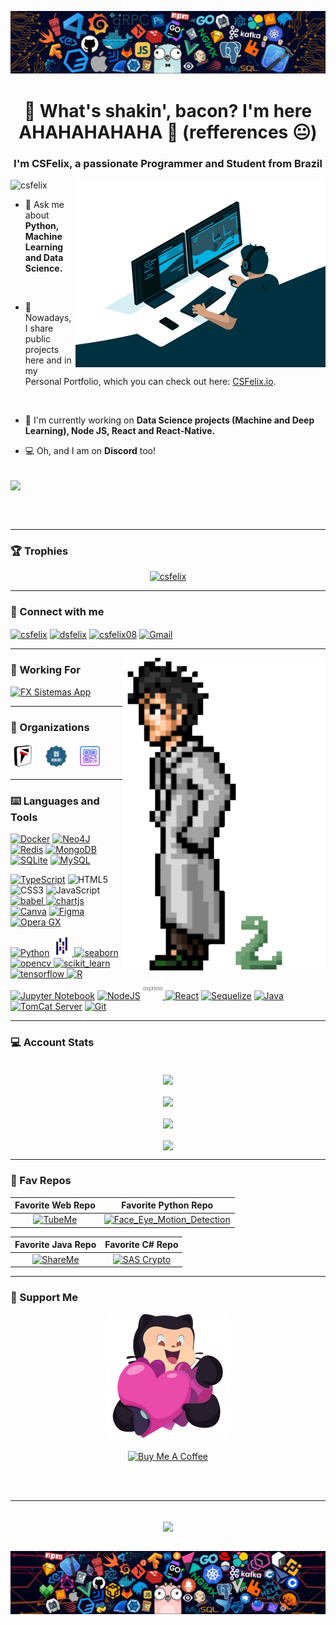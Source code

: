 [![MasterHead](assets/languages2.png)](https://csfelix.github.io)
<h1 align="center">👋 What's shakin', bacon? I'm here AHAHAHAHAHA 👋 (refferences 😐)</h1>
<h3 align="center">I'm CSFelix, a passionate Programmer and Student from Brazil</h3>
<img align="right" alt="Coding" widht="400" height="300" src="assets/data-scientist.gif" />


<p align="left"> 
  <img src="https://komarev.com/ghpvc/?username=csfelix&label=Profile%20views&color=0e75b6&style=flat" alt="csfelix" /> 
</p>

- 💬 Ask me about **Python, Machine Learning and Data Science.**

<br>

- 🤔 Nowadays, I share public projects here and in my Personal Portfolio, which you can check out here: [CSFelix.io](https://csfelix.github.io/index.html).

<br>

- 🔭 I'm currently working on **Data Science projects (Machine and Deep Learning), Node JS, React and React-Native.**

- 💻 Oh, and I am on **Discord** too!

<br>

<img align="center" src="https://discord-readme-badge.vercel.app/api?id=584801134959394817" />

<br><br>

----

<h3 align="left">🏆 Trophies</h3>
<p align="center"> <a href="https://github.com/ryo-ma/github-profile-trophy"><img src="https://github-profile-trophy.vercel.app/?username=csfelix&theme=discord&no-frame=true&margin-h=15&margin-w=15&column=4" alt="csfelix" /></a> </p>

----

<h3 align="left">📇 Connect with me</h3>
<p align="left">
<a href="https://linkedin.com/in/csfelix" target="blank"><img align="center" src="https://raw.githubusercontent.com/rahuldkjain/github-profile-readme-generator/master/src/images/icons/Social/linked-in-alt.svg" alt="csfelix" height="30" width="40" /></a>
<a href="https://kaggle.com/dsfelix" target="blank"><img align="center" src="https://raw.githubusercontent.com/rahuldkjain/github-profile-readme-generator/master/src/images/icons/Social/kaggle.svg" alt="dsfelix" height="30" width="40" /></a>
<a href="https://instagram.com/csfelix08" target="blank"><img align="center" src="https://raw.githubusercontent.com/rahuldkjain/github-profile-readme-generator/master/src/images/icons/Social/instagram.svg" alt="csfelix08" height="30" width="40" /></a>
<a href="mailto:csfelix08@gmail.com?" target="blank"><img align="center" src="https://upload.wikimedia.org/wikipedia/commons/7/7e/Gmail_icon_%282020%29.svg" alt="Gmail" height="30" width="40" /></a>
</p>

----

<img align="right" height="500em" src="assets/cientist and python.gif">

<h3 align="left">💼 Working For</h3>

<a href="https://www.fxsistemas.com.br" target="_blank"><img src="https://avatars.githubusercontent.com/u/73619303" alt="FX Sistemas App" height="40"/></a>

----

<h3 align="left">🏢 Organizations</h3>

<a href="https://github.com/FX-Sistemas" target="_blank"><img src="assets/fx_sistemas_logo.png" alt="FX Sistemas - WhatsApp" height="40"/></a>
<a href="https://github.com/Belmares" target="_blank"><img src="assets/organization-belmares.png" alt="FX Sistemas App" height="40"/></a>
<a href="https://github.com/Code-Plus-CUMI" target="_blank"><img src="assets/organization-code-plus-cumi.png" alt="FX Sistemas App" height="40"/></a>

----

<h3 align="left">⌨️ Languages and Tools</h3>

<p align="left">
<a href="https://www.docker.com"><img src="https://cdn.jsdelivr.net/gh/devicons/devicon/icons/docker/docker-original.svg" alt="Docker" height="32"/></a>
<a href="https://neo4j.com"><img src="https://cdn.jsdelivr.net/gh/devicons/devicon/icons/neo4j/neo4j-original.svg" alt="Neo4J" height="32"/></a>
<a href="https://redis.io"><img src="https://cdn.jsdelivr.net/gh/devicons/devicon/icons/redis/redis-original-wordmark.svg" alt="Redis" height="32"/></a>
<a href="https://www.mongodb.com"><img src="https://cdn.jsdelivr.net/gh/devicons/devicon/icons/mongodb/mongodb-original.svg" alt="MongoDB" height="32"/></a>
<a href="https://www.sqlite.org/index.html"><img src="https://cdn.jsdelivr.net/gh/devicons/devicon/icons/sqlite/sqlite-original.svg" alt="SQLite" height="32"/></a>
<a href="https://www.mysql.com"><img src="https://cdn.jsdelivr.net/gh/devicons/devicon/icons/mysql/mysql-original.svg" alt="MySQL" height="32"/></a>
</p>

<p align="left">
<a href="https://www.typescriptlang.org"><img src="https://cdn.jsdelivr.net/gh/devicons/devicon/icons/typescript/typescript-original.svg" alt="TypeScript" height="32" /></a>
<a><img src="https://cdn.jsdelivr.net/gh/devicons/devicon/icons/html5/html5-original.svg" alt="HTML5" height="32"/></a>
<a><img src="https://cdn.jsdelivr.net/gh/devicons/devicon/icons/css3/css3-original.svg" alt="CSS3" height="32"/></a>
<a><img src="https://cdn.jsdelivr.net/gh/devicons/devicon/icons/javascript/javascript-original.svg" alt="JavaScript" height="32"/></a>
<a href="https://babeljs.io/" target="_blank" rel="noreferrer"> <img src="https://www.vectorlogo.zone/logos/babeljs/babeljs-icon.svg" alt="babel"  height="32"/> </a>
<a href="https://www.chartjs.org" target="_blank" rel="noreferrer"> <img src="https://www.chartjs.org/media/logo-title.svg" alt="chartjs" height="32"/> </a>
<a href="https://www.canva.com"><img src="https://cdn.jsdelivr.net/gh/devicons/devicon/icons/canva/canva-original.svg" alt="Canva" height="32"/></a>
<a href="https://www.figma.com"><img src="https://cdn.jsdelivr.net/gh/devicons/devicon/icons/figma/figma-original.svg" alt="Figma" height="32"/></a>
<a href="https://www.opera.com/gx"><img src="https://cdn.jsdelivr.net/gh/devicons/devicon/icons/opera/opera-original.svg" alt="Opera GX" height="32"/></a>
</p>

<p align="left">
<a href="https://www.python.org"><img src="https://cdn.jsdelivr.net/gh/devicons/devicon/icons/python/python-original.svg" alt="Python" height="32"/></a>
<a href="https://pandas.pydata.org/" target="_blank" rel="noreferrer"> <img src="https://raw.githubusercontent.com/devicons/devicon/2ae2a900d2f041da66e950e4d48052658d850630/icons/pandas/pandas-original.svg" alt="pandas" height="32"/> </a>
<a href="https://seaborn.pydata.org/" target="_blank" rel="noreferrer"> <img src="https://seaborn.pydata.org/_images/logo-mark-lightbg.svg" alt="seaborn" height="32"/> </a>
<a href="https://opencv.org/" target="_blank" rel="noreferrer"> <img src="https://www.vectorlogo.zone/logos/opencv/opencv-icon.svg" alt="opencv" height="32"/> </a>
<a href="https://scikit-learn.org/" target="_blank" rel="noreferrer"> <img src="https://upload.wikimedia.org/wikipedia/commons/0/05/Scikit_learn_logo_small.svg" alt="scikit_learn" height="32"/> </a>
<a href="https://www.tensorflow.org" target="_blank" rel="noreferrer"> <img src="https://www.vectorlogo.zone/logos/tensorflow/tensorflow-icon.svg" alt="tensorflow" height="32"/> </a>
<a href="https://www.rstudio.com"><img src="https://cdn.jsdelivr.net/gh/devicons/devicon/icons/r/r-original.svg" alt="R" height="32"/></a>
<a href="https://jupyter.org"><img src="https://cdn.jsdelivr.net/gh/devicons/devicon/icons/jupyter/jupyter-original-wordmark.svg" alt="Jupyter Notebook" height="32"/></a>
<a href="https://nodejs.org/en/"><img src="https://cdn.jsdelivr.net/gh/devicons/devicon/icons/nodejs/nodejs-original.svg" alt="NodeJS" height="32"/></a>
<a href="https://expressjs.com" target="_blank" rel="noreferrer"> <img src="https://raw.githubusercontent.com/devicons/devicon/master/icons/express/express-original-wordmark.svg" alt="express" height="32"/> </a>
<a href="https://reactjs.org"><img src="https://cdn.jsdelivr.net/gh/devicons/devicon/icons/react/react-original.svg" alt="React" height="32"/></a>
<a href="https://sequelize.org"><img src="https://cdn.jsdelivr.net/gh/devicons/devicon/icons/sequelize/sequelize-original.svg" alt="Sequelize" height="32"/></a>
<a href="https://www.java.com/en/"><img src="https://cdn.jsdelivr.net/gh/devicons/devicon/icons/java/java-original.svg" alt="Java" height="32"/></a>
<a href="https://tomcat.apache.org"><img src="https://cdn.jsdelivr.net/gh/devicons/devicon/icons/tomcat/tomcat-original.svg" alt="TomCat Server" height="32"/></a>
<a href="https://git-scm.com"><img src="https://cdn.jsdelivr.net/gh/devicons/devicon/icons/git/git-original.svg" alt="Git" height="32"/></a>
</p>

----

<h3 align="left">💻 Account Stats</h3>

<br>

<div align="center">
  <img align="center" src="https://github-readme-stats.vercel.app/api/top-langs/?username=csfelix&layout=compact&langs_count=8&theme=tokyonight" />
  <br><br>
  <img align="center" src="https://github-readme-stats.vercel.app/api?username=csfelix&show_icons=true&theme=tokyonight&count_private=true" />
  <br><br>
  <img  align="center" src="https://github-readme-streak-stats.herokuapp.com/?user=CSFelix&theme=tokyonight" />
  <br><br>
  <img align="center" src="https://github-readme-activity-graph.cyclic.app/graph?username=csfelix&theme=tokyo-night" />
</div>

----

<h3 align="left">🌟 Fav Repos</h3>

Favorite Web Repo          |  Favorite Python Repo
:-------------------------:|:-------------------------:
[![TubeMe](https://github-readme-stats.vercel.app/api/pin/?username=csfelix&repo=HTML-CSS-JAVASCRIPT-NODEJS-TUBEME&theme=tokyonight)](https://github.com/CSFelix/HTML-CSS-JAVASCRIPT-NODEJS-TUBEME)  |  [![Face_Eye_Motion_Detection](https://github-readme-stats.vercel.app/api/pin/?username=csfelix&repo=PYTHON-OPENCV-WEBCAM-FACE-EYE-MOTION-DETECTION&theme=tokyonight)](https://github.com/CSFelix/PYTHON-OPENCV-WEBCAM-FACE-EYE-MOTION-DETECTION)


Favorite Java Repo         |  Favorite C# Repo
:-------------------------:|:-------------------------:
[![ShareMe](https://github-readme-stats.vercel.app/api/pin/?username=csfelix&repo=JAVA-JSP-CS-JAVASCRIPT-SHAREME&theme=tokyonight)](https://github.com/CSFelix/JAVA-JSP-CS-JAVASCRIPT-SHAREME)  | [![SAS Crypto](https://github-readme-stats.vercel.app/api/pin/?username=csfelix&repo=CSHARP-RSA-ALGORITHM&theme=tokyonight)](https://github.com/CSFelix/CSHARP-RSA-ALGORITHM)

----

<h3 align="left">🍺 Support Me</h3>
<div align="center">
  <a href="https://github.com/sponsors/CSFelix"><img alt="Coding" widht="200" height="200" src="assets/git-hub-sponsor.png" /></a>
  <br><br>
  <a href="https://www.buymeacoffee.com/csfelix08d"><img src="https://cdn.buymeacoffee.com/buttons/v2/default-yellow.png" alt="Buy Me A Coffee" height="50" width="210" alt="csfelix08d"></a>
</div>

<br><br>

----

<br>

<div align="center">
  <img align="center" src="https://quotes-github-readme.vercel.app/api?type=horizontal&theme=tokyonight")](https://github.com/piyushsuthar/github-readme-quotes" />
</div>

<br>

[![MasterHead](assets/languages.png)](https://csfelix.github.io)
